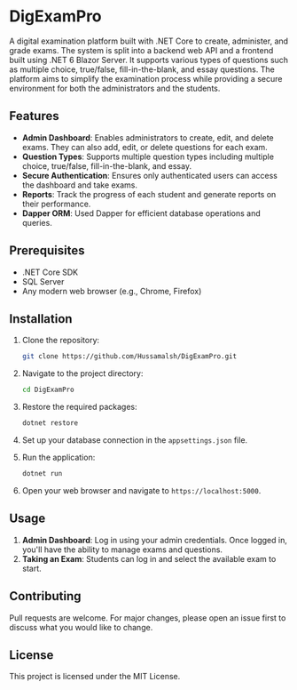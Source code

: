 
# DigExamPro

A digital examination platform built with .NET Core to create, administer, and grade exams. The system is split into a backend web API and a frontend built using .NET 6 Blazor Server. It supports various types of questions such as multiple choice, true/false, fill-in-the-blank, and essay questions. The platform aims to simplify the examination process while providing a secure environment for both the administrators and the students.

## Features

- **Admin Dashboard**: Enables administrators to create, edit, and delete exams. They can also add, edit, or delete questions for each exam.
- **Question Types**: Supports multiple question types including multiple choice, true/false, fill-in-the-blank, and essay.
- **Secure Authentication**: Ensures only authenticated users can access the dashboard and take exams.
- **Reports**: Track the progress of each student and generate reports on their performance.
- **Dapper ORM**: Used Dapper for efficient database operations and queries.

## Prerequisites

- .NET Core SDK
- SQL Server
- Any modern web browser (e.g., Chrome, Firefox)

## Installation

1. Clone the repository:
    ```bash
    git clone https://github.com/Hussamalsh/DigExamPro.git
    ```

2. Navigate to the project directory:
    ```bash
    cd DigExamPro
    ```

3. Restore the required packages:
    ```bash
    dotnet restore
    ```

4. Set up your database connection in the `appsettings.json` file.

5. Run the application:
    ```bash
    dotnet run
    ```

6. Open your web browser and navigate to `https://localhost:5000`.

## Usage

1. **Admin Dashboard**: Log in using your admin credentials. Once logged in, you'll have the ability to manage exams and questions.
2. **Taking an Exam**: Students can log in and select the available exam to start.

## Contributing

Pull requests are welcome. For major changes, please open an issue first to discuss what you would like to change.

## License

This project is licensed under the MIT License.